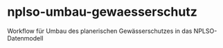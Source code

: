 # nplso-umbau-gewaesserschutz
Workflow für Umbau des planerischen Gewässerschutzes in das NPLSO-Datenmodell
